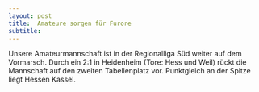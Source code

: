 ```yaml
---
layout: post
title:  Amateure sorgen für Furore
subtitle:  
---
```


Unsere Amateurmannschaft ist in der Regionalliga Süd weiter auf dem Vormarsch. Durch ein 2:1 in Heidenheim (Tore: Hess und Weil) rückt die Mannschaft auf den zweiten Tabellenplatz vor. Punktgleich an der Spitze liegt Hessen Kassel.


